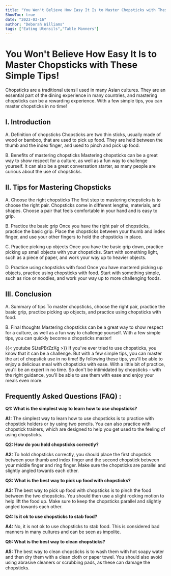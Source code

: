 ```yaml
---
title: "You Won't Believe How Easy It Is to Master Chopsticks with These Simple Tips!"
ShowToc: true 
date: "2023-03-16"
author: "Deborah Williams" 
tags: ["Eating Utensils","Table Manners"]
---
```

# You Won't Believe How Easy It Is to Master Chopsticks with These Simple Tips!

Chopsticks are a traditional utensil used in many Asian cultures. They are an essential part of the dining experience in many countries, and mastering chopsticks can be a rewarding experience. With a few simple tips, you can master chopsticks in no time!

## I. Introduction

A. Definition of chopsticks
Chopsticks are two thin sticks, usually made of wood or bamboo, that are used to pick up food. They are held between the thumb and the index finger, and used to pinch and pick up food.

B. Benefits of mastering chopsticks
Mastering chopsticks can be a great way to show respect for a culture, as well as a fun way to challenge yourself. It can also be a great conversation starter, as many people are curious about the use of chopsticks.

## II. Tips for Mastering Chopsticks

A. Choose the right chopsticks
The first step to mastering chopsticks is to choose the right pair. Chopsticks come in different lengths, materials, and shapes. Choose a pair that feels comfortable in your hand and is easy to grip.

B. Practice the basic grip
Once you have the right pair of chopsticks, practice the basic grip. Place the chopsticks between your thumb and index finger, and use your other fingers to hold the chopsticks in place.

C. Practice picking up objects
Once you have the basic grip down, practice picking up small objects with your chopsticks. Start with something light, such as a piece of paper, and work your way up to heavier objects.

D. Practice using chopsticks with food
Once you have mastered picking up objects, practice using chopsticks with food. Start with something simple, such as rice or noodles, and work your way up to more challenging foods.

## III. Conclusion

A. Summary of tips
To master chopsticks, choose the right pair, practice the basic grip, practice picking up objects, and practice using chopsticks with food.

B. Final thoughts
Mastering chopsticks can be a great way to show respect for a culture, as well as a fun way to challenge yourself. With a few simple tips, you can quickly become a chopsticks master!

{{< youtube SLtePBrZzXg >}} 
If you've ever tried to use chopsticks, you know that it can be a challenge. But with a few simple tips, you can master the art of chopstick use in no time! By following these tips, you'll be able to enjoy a delicious meal with chopsticks with ease. With a little bit of practice, you'll be an expert in no time. So don't be intimidated by chopsticks - with the right guidance, you'll be able to use them with ease and enjoy your meals even more.

## Frequently Asked Questions (FAQ) :
**Q1: What is the simplest way to learn how to use chopsticks?**

**A1:** The simplest way to learn how to use chopsticks is to practice with chopstick holders or by using two pencils. You can also practice with chopstick trainers, which are designed to help you get used to the feeling of using chopsticks.

**Q2: How do you hold chopsticks correctly?**

**A2:** To hold chopsticks correctly, you should place the first chopstick between your thumb and index finger and the second chopstick between your middle finger and ring finger. Make sure the chopsticks are parallel and slightly angled towards each other. 

**Q3: What is the best way to pick up food with chopsticks?**

**A3:** The best way to pick up food with chopsticks is to pinch the food between the two chopsticks. You should then use a slight rocking motion to help lift the food up. Make sure to keep the chopsticks parallel and slightly angled towards each other. 

**Q4: Is it ok to use chopsticks to stab food?**

**A4:** No, it is not ok to use chopsticks to stab food. This is considered bad manners in many cultures and can be seen as impolite. 

**Q5: What is the best way to clean chopsticks?**

**A5:** The best way to clean chopsticks is to wash them with hot soapy water and then dry them with a clean cloth or paper towel. You should also avoid using abrasive cleaners or scrubbing pads, as these can damage the chopsticks.


